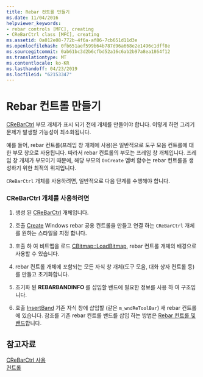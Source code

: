 ```yaml
---
title: Rebar 컨트롤 만들기
ms.date: 11/04/2016
helpviewer_keywords:
- rebar controls [MFC], creating
- CReBarCtrl class [MFC], creating
ms.assetid: 0a012e08-772b-4f6a-af86-7cb651d11d3e
ms.openlocfilehash: 0fb651aef599b64b787d96a668e2e1496c1dff8e
ms.sourcegitcommit: 0ab61bc3d2b6cfbd52a16c6ab2b97a8ea1864f12
ms.translationtype: MT
ms.contentlocale: ko-KR
ms.lasthandoff: 04/23/2019
ms.locfileid: "62153347"
---
```

# <a name="creating-a-rebar-control"></a>Rebar 컨트롤 만들기

[CReBarCtrl](../mfc/reference/crebarctrl-class.md) 부모 개체가 표시 되기 전에 개체를 만들어야 합니다. 이렇게 하면 그리기 문제가 발생할 가능성이 최소화됩니다.

예를 들어, rebar 컨트롤(프레임 창 개체에 사용)은 일반적으로 도구 모음 컨트롤에 대한 부모 창으로 사용됩니다. 따라서 rebar 컨트롤의 부모는 프레임 창 개체입니다. 프레임 창 개체가 부모이기 때문에, 해당 부모의 `OnCreate` 멤버 함수는 rebar 컨트롤을 생성하기 위한 최적의 위치입니다.

`CReBarCtrl` 개체를 사용하려면, 일반적으로 다음 단계를 수행해야 합니다.

### <a name="to-use-a-crebarctrl-object"></a>CReBarCtrl 개체를 사용하려면

1. 생성 된 [CReBarCtrl](../mfc/reference/crebarctrl-class.md) 개체입니다.

1. 호출 [Create](../mfc/reference/crebarctrl-class.md#create) Windows rebar 공용 컨트롤을 만들고 연결 하는 `CReBarCtrl` 개체를 원하는 스타일을 지정 합니다.

1. 호출 하 여 비트맵을 로드 [CBitmap::LoadBitmap](../mfc/reference/cbitmap-class.md#loadbitmap), rebar 컨트롤 개체의 배경으로 사용할 수 있습니다.

1. rebar 컨트롤 개체에 포함되는 모든 자식 창 개체(도구 모음, 대화 상자 컨트롤 등)를 만들고 초기화합니다.

1. 초기화 된 **REBARBANDINFO** 를 삽입할 밴드에 필요한 정보를 사용 하 여 구조입니다.

1. 호출 [InsertBand](../mfc/reference/crebarctrl-class.md#insertband) 기존 자식 창에 삽입할 (같은 `m_wndReToolBar`) 새 rebar 컨트롤에 있습니다. 참조를 기존 rebar 컨트롤 밴드를 삽입 하는 방법은 [Rebar 컨트롤 및 밴드](../mfc/rebar-controls-and-bands.md)합니다.

## <a name="see-also"></a>참고자료

[CReBarCtrl 사용](../mfc/using-crebarctrl.md)<br/>
[컨트롤](../mfc/controls-mfc.md)
